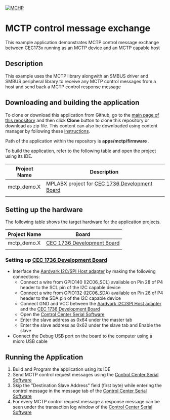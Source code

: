 [![MCHP](https://www.microchip.com/ResourcePackages/Microchip/assets/dist/images/logo.png)](https://www.microchip.com)

# MCTP control message exchange

This example application demonstrates MCTP control message exchange between CEC173x running as an MCTP device and an MCTP capable host

## Description

This example uses the MCTP library alongwith an SMBUS driver and SMBUS peripheral library to receive any MCTP control messages from a host and send back a MCTP control response message

## Downloading and building the application

To clone or download this application from Github, go to the [main page of this repository](https://github.com/Microchip-MPLAB-Harmony/pmci_apps_cec173x) and then click **Clone** button to clone this repository or download as zip file.
This content can also be downloaded using content manager by following these [instructions](https://github.com/Microchip-MPLAB-Harmony/contentmanager/wiki).

Path of the application within the repository is **apps/mctp/firmware** .

To build the application, refer to the following table and open the project using its IDE.

| Project Name      | Description                                    |
| ----------------- | ---------------------------------------------- |
| mctp_demo.X | MPLABX project for [CEC 1736 Development Board](https://www.microchip.com/en-us/development-tool/EV19K07A)     |
|||

## Setting up the hardware

The following table shows the target hardware for the application projects.

| Project Name| Board|
|:---------|:---------:|
| mctp_demo.X | [CEC 1736 Development Board](https://www.microchip.com/en-us/development-tool/EV19K07A) 
|||

### Setting up [CEC 1736 Development Board](https://www.microchip.com/en-us/development-tool/EV19K07A)

- Interface the [Aardvark I2C/SPI Host adapter](https://www.totalphase.com/catalog/product/view/id/2/s/aardvark-i2cspi/?GA_network=g&GA_device=c&GA_campaign=9527865813&GA_adgroup=123178533820&GA_target=&GA_placement=&GA_creative=522202133248&GA_extension=&GA_keyword=aardvark%20usb&GA_loc_physical_ms=9061891&GA_landingpage=https://www.totalphase.com/catalog/product/view/id/2/s/aardvark-i2cspi/&ga_keyword_match=e&ga_ad_position=&gclid=Cj0KCQiAqOucBhDrARIsAPCQL1ZEkMYUWtPbkQwv6DorBIbkHLq7YfA3ZDtB47hNQ49LSObCFBtchIUaAmj0EALw_wcB) by making the following connections:
    - Connect a wire from GPIO140 (I2C06_SCL) available on Pin 28 of P4 header to the SCL pin of the I2C capable device
    - Connect a wire from GPIO132 (I2C06_SDA) available on Pin 26 of P4 header to the SDA pin of the I2C capable device
    - Connect GND and VCC between the [Aardvark I2C/SPI Host adapter](https://www.totalphase.com/catalog/product/view/id/2/s/aardvark-i2cspi/?GA_network=g&GA_device=c&GA_campaign=9527865813&GA_adgroup=123178533820&GA_target=&GA_placement=&GA_creative=522202133248&GA_extension=&GA_keyword=aardvark%20usb&GA_loc_physical_ms=9061891&GA_landingpage=https://www.totalphase.com/catalog/product/view/id/2/s/aardvark-i2cspi/&ga_keyword_match=e&ga_ad_position=&gclid=Cj0KCQiAqOucBhDrARIsAPCQL1ZEkMYUWtPbkQwv6DorBIbkHLq7YfA3ZDtB47hNQ49LSObCFBtchIUaAmj0EALw_wcB) and the [CEC 1736 Development Board](https://www.microchip.com/en-us/development-tool/EV19K07A) 
    - Open the [Control Center Serial Software](https://www.totalphase.com/products/control-center-serial/)
    - Enter the slave address as 0x64 under the master tab
    - Enter the slave address as 0x62 under the slave tab and Enable the slave
- Connect the Debug USB port on the board to the computer using a micro USB cable

## Running the Application

1. Build and Program the application using its IDE
2. Send MCTP control request messages using the [Control Center Serial Software](https://www.totalphase.com/products/control-center-serial/)
3. Skip the "Destination Slave Address" field (first byte) while entering the control message in the message tab of the [Control Center Serial Software](https://www.totalphase.com/products/control-center-serial/)
4. For every MCTP control request message a response message can be seen under the transaction log window of the [Control Center Serial Software](https://www.totalphase.com/products/control-center-serial/)